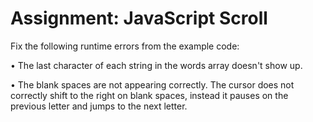 # Assignment: JavaScript Scroll
Fix the following runtime errors from the example code:

• The last character of each string in the words array doesn't show up.

• The blank spaces are not appearing correctly. The cursor does not correctly shift to the right on blank spaces, instead it pauses on the previous letter and jumps to the next letter.
